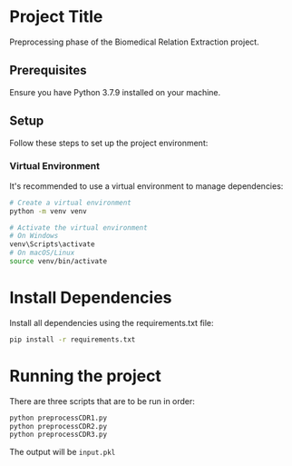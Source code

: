 # Project Title

Preprocessing phase of the Biomedical Relation Extraction project.

## Prerequisites

Ensure you have Python 3.7.9 installed on your machine.

## Setup

Follow these steps to set up the project environment:

### Virtual Environment

It's recommended to use a virtual environment to manage dependencies:

```bash
# Create a virtual environment
python -m venv venv

# Activate the virtual environment
# On Windows
venv\Scripts\activate
# On macOS/Linux
source venv/bin/activate
```

# Install Dependencies

Install all dependencies using the requirements.txt file:

```bash
pip install -r requirements.txt
```

# Running the project

There are three scripts that are to be run in order:

```bash
python preprocessCDR1.py
python preprocessCDR2.py
python preprocessCDR3.py
```

The output will be ``` input.pkl ```